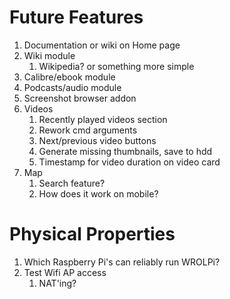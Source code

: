 Future Features
===============
1. Documentation or wiki on Home page
1. Wiki module
    1. Wikipedia? or something more simple
1. Calibre/ebook module
1. Podcasts/audio module
1. Screenshot browser addon
1. Videos
    1. Recently played videos section
    1. Rework cmd arguments
    1. Next/previous video buttons
    1. Generate missing thumbnails, save to hdd
    1. Timestamp for video duration on video card
1. Map
    1. Search feature?
    1. How does it work on mobile?

Physical Properties
===================
1. Which Raspberry Pi's can reliably run WROLPi?
1. Test Wifi AP access
    1. NAT'ing?
